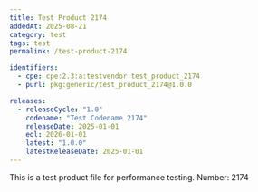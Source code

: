 ```yaml
---
title: Test Product 2174
addedAt: 2025-08-21
category: test
tags: test
permalink: /test-product-2174

identifiers:
  - cpe: cpe:2.3:a:testvendor:test_product_2174
  - purl: pkg:generic/test_product_2174@1.0.0

releases:
  - releaseCycle: "1.0"
    codename: "Test Codename 2174"
    releaseDate: 2025-01-01
    eol: 2026-01-01
    latest: "1.0.0"
    latestReleaseDate: 2025-01-01
---
```


This is a test product file for performance testing. Number: 2174

